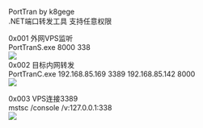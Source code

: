 PortTran by k8gege<br>
.NET端口转发工具 支持任意权限<br> 

0x001 外网VPS监听<br>
PortTranS.exe 8000 338<br>
<img src=https://github.com/k8gege/PortTran/blob/master/img/vps.PNG></img><br>
0x002 目标内网转发<br>
PortTranC.exe 192.168.85.169 3389 192.168.85.142 8000<br>
<img src=https://github.com/k8gege/PortTran/blob/master/img/target.PNG></img><br>

0x003 VPS连接3389<br>
mstsc /console /v:127.0.0.1:338<br>
<img src=https://github.com/k8gege/PortTran/blob/master/img/3389.PNG></img><br>

